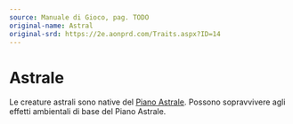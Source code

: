 ```yaml
---
source: Manuale di Gioco, pag. TODO
original-name: Astral
original-srd: https://2e.aonprd.com/Traits.aspx?ID=14
---
```


# Astrale

Le creature astrali sono native del [Piano Astrale](/piani/piano-astrale).
Possono sopravvivere agli effetti ambientali di base del Piano Astrale.
